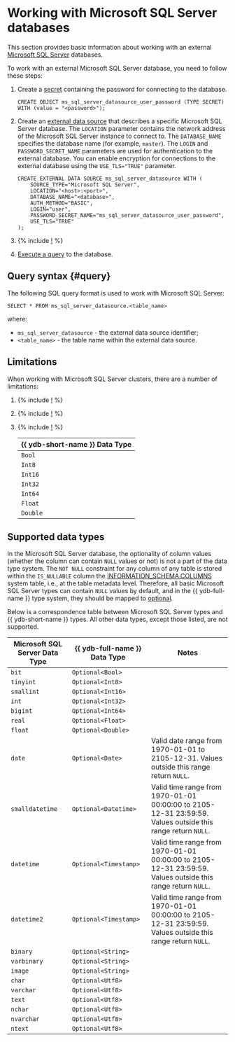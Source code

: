 # Working with Microsoft SQL Server databases

This section provides basic information about working with an external [Microsoft SQL Server](https://learn.microsoft.com/en-us/sql/?view=sql-server-ver16) databases.

To work with an external Microsoft SQL Server database, you need to follow these steps:

1. Create a [secret](../datamodel/secrets.md) containing the password for connecting to the database.

    ```yql
    CREATE OBJECT ms_sql_server_datasource_user_password (TYPE SECRET) WITH (value = "<password>");
    ```

2. Create an [external data source](../datamodel/external_data_source.md) that describes a specific Microsoft SQL Server database. The `LOCATION` parameter contains the network address of the Microsoft SQL Server instance to connect to. The `DATABASE_NAME` specifies the database name (for example, `master`). The `LOGIN` and `PASSWORD_SECRET_NAME` parameters are used for authentication to the external database. You can enable encryption for connections to the external database using the `USE_TLS="TRUE"` parameter.

    ```yql
    CREATE EXTERNAL DATA SOURCE ms_sql_server_datasource WITH (
        SOURCE_TYPE="Microsoft SQL Server",
        LOCATION="<host>:<port>",
        DATABASE_NAME="<database>",
        AUTH_METHOD="BASIC",
        LOGIN="user",
        PASSWORD_SECRET_NAME="ms_sql_server_datasource_user_password",
        USE_TLS="TRUE"
    );
    ```

3. {% include [!](_includes/connector_deployment.md) %}
4. [Execute a query](#query) to the database.

## Query syntax {#query}

The following SQL query format is used to work with Microsoft SQL Server:

```yql
SELECT * FROM ms_sql_server_datasource.<table_name>
```

where:

- `ms_sql_server_datasource` - the external data source identifier;
- `<table_name>` - the table name within the external data source.

## Limitations

When working with Microsoft SQL Server clusters, there are a number of limitations:

1. {% include [!](_includes/supported_requests.md) %}
2. {% include [!](_includes/datetime_limits.md) %}
3. {% include [!](_includes/predicate_pushdown.md) %}

    |{{ ydb-short-name }} Data Type|
    |----|
    |`Bool`|
    |`Int8`|
    |`Int16`|
    |`Int32`|
    |`Int64`|
    |`Float`|
    |`Double`|

## Supported data types

In the Microsoft SQL Server database, the optionality of column values (whether the column can contain `NULL` values or not) is not a part of the data type system. The `NOT NULL` constraint for any column of any table is stored within the `IS_NULLABLE` column the [INFORMATION_SCHEMA.COLUMNS](https://learn.microsoft.com/en-us/sql/relational-databases/system-information-schema-views/columns-transact-sql?view=sql-server-ver16) system table, i.e., at the table metadata level. Therefore, all basic Microsoft SQL Server types can contain `NULL` values by default, and in the {{ ydb-full-name }} type system, they should be mapped to [optional](../../yql/reference/types/optional.md).

Below is a correspondence table between Microsoft SQL Server types and {{ ydb-short-name }} types. All other data types, except those listed, are not supported.

| Microsoft SQL Server Data Type | {{ ydb-full-name }} Data Type | Notes |
|---|----|------|
|`bit`|`Optional<Bool>`||
|`tinyint`|`Optional<Int8>`||
|`smallint`|`Optional<Int16>`||
|`int`|`Optional<Int32>`||
|`bigint`|`Optional<Int64>`||
|`real`|`Optional<Float>`||
|`float`|`Optional<Double>`||
|`date`|`Optional<Date>`|Valid date range from 1970-01-01 to 2105-12-31. Values outside this range return `NULL`.|
|`smalldatetime`|`Optional<Datetime>`|Valid time range from 1970-01-01 00:00:00 to 2105-12-31 23:59:59. Values outside this range return `NULL`.|
|`datetime`|`Optional<Timestamp>`|Valid time range from 1970-01-01 00:00:00 to 2105-12-31 23:59:59. Values outside this range return `NULL`.|
|`datetime2`|`Optional<Timestamp>`|Valid time range from 1970-01-01 00:00:00 to 2105-12-31 23:59:59. Values outside this range return `NULL`.|
|`binary`|`Optional<String>`||
|`varbinary`|`Optional<String>`||
|`image`|`Optional<String>`||
|`char`|`Optional<Utf8>`||
|`varchar`|`Optional<Utf8>`||
|`text`|`Optional<Utf8>`||
|`nchar`|`Optional<Utf8>`||
|`nvarchar`|`Optional<Utf8>`||
|`ntext`|`Optional<Utf8>`||
